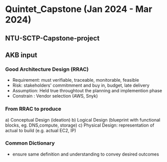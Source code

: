 # Quintet_Capstone (Jan 2024 - Mar 2024)

## NTU-SCTP-Capstone-project

## AKB input

### Good Architecture Design (RRAC)

- Requirement: must verifiable, traceable, monitorable, feasible
- Risk: stakeholders' commitmment and buy in, budget, late delivery
- Assumption: Held true throughtout the planning and implemention phase
- Constrain : Vendor selection (AWS, Snyk)

### From RRAC to produce

a) Conceptual Design (ideation)
b) Logical Design (blueprint with functional blocks, eg. DNS,compute, storage)
c) Physical Design: representation of actual to build (e.g. actual EC2, IP)

### Common Dictionary

- ensure same definition and understanding to convey desired outcomes
